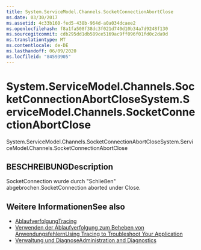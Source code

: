 ```yaml
---
title: System.ServiceModel.Channels.SocketConnectionAbortClose
ms.date: 03/30/2017
ms.assetid: 4c33b160-fed5-438b-964d-a0a034dcaee2
ms.openlocfilehash: f8a1fa508f38dc3f021d740d10b34a7d9248f130
ms.sourcegitcommit: cdb295dd1db589ce5169ac9ff096f01fd0c2da9d
ms.translationtype: MT
ms.contentlocale: de-DE
ms.lasthandoff: 06/09/2020
ms.locfileid: "84593905"
---
```

# <a name="systemservicemodelchannelssocketconnectionabortclose"></a><span data-ttu-id="fae03-102">System.ServiceModel.Channels.SocketConnectionAbortClose</span><span class="sxs-lookup"><span data-stu-id="fae03-102">System.ServiceModel.Channels.SocketConnectionAbortClose</span></span>
<span data-ttu-id="fae03-103">System.ServiceModel.Channels.SocketConnectionAbortClose</span><span class="sxs-lookup"><span data-stu-id="fae03-103">System.ServiceModel.Channels.SocketConnectionAbortClose</span></span>  
  
## <a name="description"></a><span data-ttu-id="fae03-104">BESCHREIBUNG</span><span class="sxs-lookup"><span data-stu-id="fae03-104">Description</span></span>  
 <span data-ttu-id="fae03-105">SocketConnection wurde durch "Schließen" abgebrochen.</span><span class="sxs-lookup"><span data-stu-id="fae03-105">SocketConnection aborted under Close.</span></span>  
  
## <a name="see-also"></a><span data-ttu-id="fae03-106">Weitere Informationen</span><span class="sxs-lookup"><span data-stu-id="fae03-106">See also</span></span>

- [<span data-ttu-id="fae03-107">Ablaufverfolgung</span><span class="sxs-lookup"><span data-stu-id="fae03-107">Tracing</span></span>](index.md)
- [<span data-ttu-id="fae03-108">Verwenden der Ablaufverfolgung zum Beheben von Anwendungsfehlern</span><span class="sxs-lookup"><span data-stu-id="fae03-108">Using Tracing to Troubleshoot Your Application</span></span>](using-tracing-to-troubleshoot-your-application.md)
- [<span data-ttu-id="fae03-109">Verwaltung und Diagnose</span><span class="sxs-lookup"><span data-stu-id="fae03-109">Administration and Diagnostics</span></span>](../index.md)
